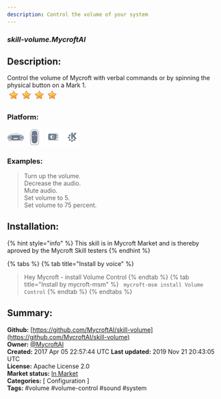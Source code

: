 ```yaml
---
description: Control the volume of your system
---
```


### _skill-volume.MycroftAI_  
## Description:  
Control the volume of Mycroft with verbal commands or by spinning the physical
button on a Mark 1.  
![](../.gitbook/assets/star.png)![](../.gitbook/assets/star.png)![](../.gitbook/assets/star.png)![](../.gitbook/assets/star.png)  
  
### Platform:  
 ![Mark I](../.gitbook/assets/mark-1-icon.png)  ![Mark II](../.gitbook/assets/mark-2-icon.png)  ![Picroft](../.gitbook/assets/picroft-icon.png)  ![plasmoid](../.gitbook/assets/kde.png)   
### Examples:  
> Turn up the volume.  
> Decrease the audio.  
> Mute audio.  
> Set volume to 5.  
> Set volume to 75 percent.  
  
## Installation:  
{% hint style="info" %}
This skill is in Mycroft Market and is thereby aproved by the Mycroft Skill testers
{% endhint %}
    
{% tabs %}
{% tab title="Install by voice" %}
> Hey Mycroft - install Volume Control
{% endtab %}
  {% tab title="Install by mycroft-msm" %}
``` mycroft-msm install Volume Control```
{% endtab %}
  {% endtabs %}
    
## Summary:  
**Github:** [https://github.com/MycroftAI/skill-volume](https://github.com/MycroftAI/skill-volume)  
**Owner:** [@MycroftAI](https://github.com/MycroftAI)  
**Created:** 2017 Apr 05 22:57:44 UTC  **Last updated:** 2019 Nov 21 20:43:05 UTC  
**License:** Apache License 2.0  
**Market status:** [In Market](https://market.mycroft.ai/skill/mycroft-volume)  
**Categories:** [ Configuration ]   
**Tags:** \#volume \#volume-control \#sound \#system   
